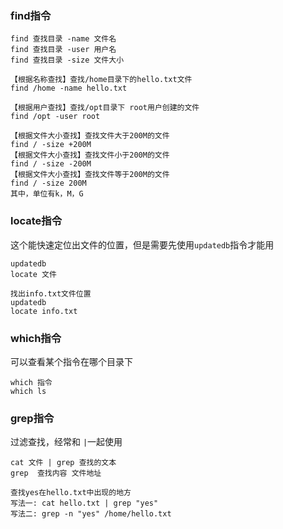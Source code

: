 ### find指令

```
find 查找目录 -name 文件名
find 查找目录 -user 用户名
find 查找目录 -size 文件大小
```

```
【根据名称查找】查找/home目录下的hello.txt文件
find /home -name hello.txt
```

```
【根据用户查找】查找/opt目录下 root用户创建的文件
find /opt -user root
```

```
【根据文件大小查找】查找文件大于200M的文件
find / -size +200M
【根据文件大小查找】查找文件小于200M的文件
find / -size -200M
【根据文件大小查找】查找文件等于200M的文件
find / -size 200M
其中，单位有k，M，G
```



### locate指令

这个能快速定位出文件的位置，但是需要先使用`updatedb`指令才能用

```
updatedb
locate 文件
```

```
找出info.txt文件位置
updatedb
locate info.txt
```



### which指令

可以查看某个指令在哪个目录下

```
which 指令
which ls
```



### grep指令

过滤查找，经常和 `|`一起使用

```
cat 文件 | grep 查找的文本
grep  查找内容 文件地址
```

```
查找yes在hello.txt中出现的地方
写法一: cat hello.txt | grep "yes"
写法二: grep -n "yes" /home/hello.txt
```

